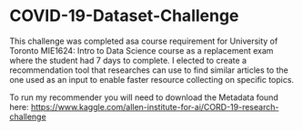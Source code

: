 # COVID-19-Dataset-Challenge
This challenge was completed asa course requirement for University of Toronto MIE1624: Intro to Data Science course
as a replacement exam where the student had 7 days to complete. I elected to create a recommendation tool that researches
can use to find similar articles to the one used as an input to enable faster resource collecting on specific topics.

To run my recommender you will need to download the Metadata found here: https://www.kaggle.com/allen-institute-for-ai/CORD-19-research-challenge
